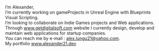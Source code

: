 I’m Alexander,<br>
I’m currently working on gameProjects in Unreal Engine with Blueprints Visual Scripting.<br>
I’m looking to collaborate on Indie Games projects and Web applications.<br>
Through www.getdigitalsoft.com website I currently design, develop and maintain web applications for startup companies.<br>
You can reach me by e-mail : alex.lungu21@yahoo.com. <br> 
My portfolio www.alexander21.dev


<!---
Alexutz21/Alexutz21 is a ✨ special ✨ repository because its `README.md` (this file) appears on your GitHub profile.
You can click the Preview link to take a look at your changes.
--->
